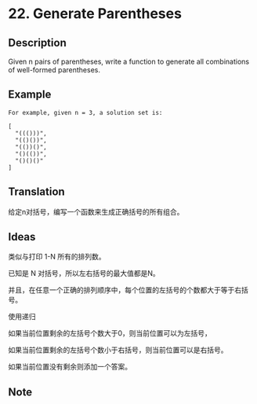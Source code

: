 # 22. Generate Parentheses
## Description
Given n pairs of parentheses, write a function to generate all combinations of well-formed parentheses.

## Example

```$xslt
For example, given n = 3, a solution set is:

[
  "((()))",
  "(()())",
  "(())()",
  "()(())",
  "()()()"
]

```
## Translation
给定n对括号，编写一个函数来生成正确括号的所有组合。

## Ideas
类似与打印 1-N 所有的排列数。

已知是 N 对括号，所以左右括号的最大值都是N。

并且，在任意一个正确的排列顺序中，每个位置的左括号的个数都大于等于右括号。

使用递归

如果当前位置剩余的左括号个数大于0，则当前位置可以为左括号，

如果当前位置剩余的左括号个数小于右括号，则当前位置可以是右括号。

如果当前位置没有剩余则添加一个答案。

## Note

